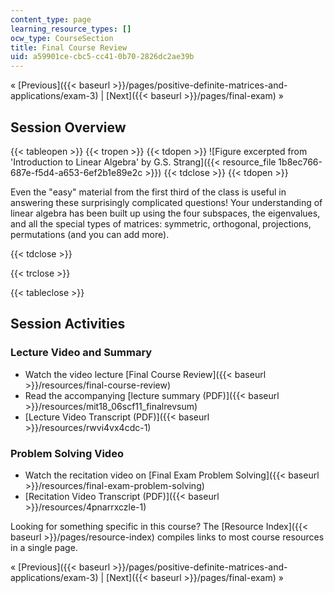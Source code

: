 ```yaml
---
content_type: page
learning_resource_types: []
ocw_type: CourseSection
title: Final Course Review
uid: a59901ce-cbc5-cc41-0b70-2826dc2ae39b
---
```


« [Previous]({{< baseurl >}}/pages/positive-definite-matrices-and-applications/exam-3) | [Next]({{< baseurl >}}/pages/final-exam) »

Session Overview
----------------

{{< tableopen >}}
{{< tropen >}}
{{< tdopen >}}
![Figure excerpted from 'Introduction to Linear Algebra' by G.S. Strang]({{< resource_file 1b8ec766-687e-f5d4-a653-6ef2b1e89e2c >}})
{{< tdclose >}}
{{< tdopen >}}


Even the "easy" material from the first third of the class is useful in answering these surprisingly complicated questions! Your understanding of linear algebra has been built up using the four subspaces, the eigenvalues, and all the special types of matrices: symmetric, orthogonal, projections, permutations (and you can add more).


{{< tdclose >}}

{{< trclose >}}

{{< tableclose >}}

Session Activities
------------------

### Lecture Video and Summary

*   Watch the video lecture [Final Course Review]({{< baseurl >}}/resources/final-course-review)
*   Read the accompanying [lecture summary (PDF)]({{< baseurl >}}/resources/mit18_06scf11_finalrevsum)
*   [Lecture Video Transcript (PDF)]({{< baseurl >}}/resources/rwvi4vx4cdc-1)

### Problem Solving Video

*   Watch the recitation video on [Final Exam Problem Solving]({{< baseurl >}}/resources/final-exam-problem-solving)
*   [Recitation Video Transcript (PDF)]({{< baseurl >}}/resources/4pnarrxczle-1)

Looking for something specific in this course? The [Resource Index]({{< baseurl >}}/pages/resource-index) compiles links to most course resources in a single page.

« [Previous]({{< baseurl >}}/pages/positive-definite-matrices-and-applications/exam-3) | [Next]({{< baseurl >}}/pages/final-exam) »